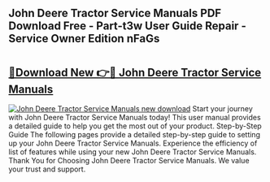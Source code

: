 ## John Deere Tractor Service Manuals PDF Download Free - Part-t3w User Guide Repair - Service Owner Edition nFaGs

# <h2><a href="http://bc89479.oget.top/?id=John+Deere+Tractor+Service+Manuals">🔗Download New 👉🔴 John Deere Tractor Service Manuals</a></h2>

[![John Deere Tractor Service Manuals new download](https://i.imgur.com/5g1atiW.png)](http://bc89479.oget.top/?id=John+Deere+Tractor+Service+Manuals)
Start your journey with John Deere Tractor Service Manuals today! This user manual provides a detailed guide to help you get the most out of your product. Step-by-Step Guide The following pages provide a detailed step-by-step guide to setting up your John Deere Tractor Service Manuals. Experience the efficiency of list of features while using your new John Deere Tractor Service Manuals. Thank You for Choosing John Deere Tractor Service Manuals. We value your trust and support.
